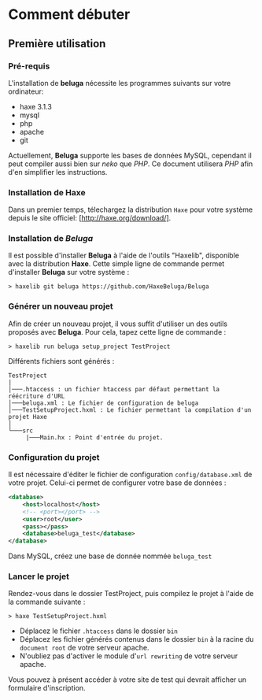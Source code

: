 Comment débuter
===============

## Première utilisation

### Pré-requis
L'installation de __beluga__ nécessite les programmes suivants sur votre ordinateur:
* haxe 3.1.3
* mysql
* php
* apache
* git

Actuellement, __Beluga__ supporte les bases de données MySQL, cependant il peut compiler aussi bien sur _neko_ que _PHP_. Ce document utilisera _PHP_ afin d'en simplifier les instructions.

### Installation de Haxe
Dans un premier temps, télechargez la distribution `Haxe` pour votre système depuis le site officiel: [http://haxe.org/download/].

### Installation de _Beluga_

Il est possible d'installer __Beluga__ à l'aide de l'outils "Haxelib", disponible avec la distribution __Haxe__. Cette simple ligne de commande permet d'installer __Beluga__ sur votre système :
```Shell
> haxelib git beluga https://github.com/HaxeBeluga/Beluga
```

### Générer un nouveau projet
Afin de créer un nouveau projet, il vous suffit d'utiliser un des outils proposés avec __Beluga__. Pour cela, tapez cette ligne de commande :
```Shell
> haxelib run beluga setup_project TestProject
```

Différents fichiers sont générés :
```
TestProject
|
│───.htaccess : un fichier htaccess par défaut permettant la réécriture d'URL
│───beluga.xml : Le fichier de configuration de beluga
│───TestSetupProject.hxml : Le fichier permettant la compilation d'un projet Haxe
│
└───src
     |───Main.hx : Point d'entrée du projet.
```

### Configuration du projet
Il est nécessaire d'éditer le fichier de configuration `config/database.xml` de votre projet. Celui-ci permet de configurer votre base de données :

```xml
<database>
	<host>localhost</host>
	<!-- <port></port> -->
	<user>root</user>
	<pass></pass>
	<database>beluga_test</database>
</database>
```

Dans MySQL, créez une base de donnée nommée `beluga_test`

### Lancer le projet
Rendez-vous dans le dossier TestProject, puis compilez le projet à l'aide de la commande suivante :
```Shell
> haxe TestSetupProject.hxml
```

- Déplacez le fichier `.htaccess` dans le dossier `bin`
- Déplacez les fichier générés contenus dans le dossier `bin` à la racine du `document root` de votre serveur apache.
- N'oubliez pas d'activer le module d'`url rewriting` de votre serveur apache.


Vous pouvez à présent accéder à votre site de test qui devrait afficher un formulaire d'inscription.
